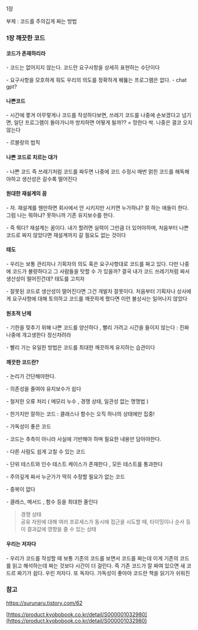 1장

부제 : 코드를 주의깁게 짜는 방법


### 1장 깨끗한 코드 

#### 코드가 존재하리라 

\- 코드는 없어지지 않는다. 코드란 요구사항을 상세히 표현하는 수단이다 

\- 요구사항을 모호하게 줘도 우리의 의도를 정확하게 꿰뚫는 프로그램은 없다. - chat gpt?

#### 나쁜코드

\- 시간에 쫗겨 아무렇게나 코드를 작성하다보면, 쓰레기 코드를 나중에 손보겠다고 넘기면, 일단 프로그램이 돌아가니까 방치하면 어떻게 될까?? = 망한다 싹. 나중은 결코 오지 않는다 

\- 르블랑의 법칙

#### 나쁜 코드로 치르는 대가 

\- 나쁜 코드 즉 쓰레기처럼 코드를 짜두면 나중에 코드 수정시 매번 얽힌 코드를 해독해야하고 생산성은 갈수록 떨어진다 

#### 원대한 재설계의 꿈 

\- 자. 재설계를 웬만하면 회사에서 안 시키지만 시키면 누가하냐? 잘 하는 애들이 한다. 그럼 나는 뭐하냐? 못하니까 기존 유지보수를 한다. 

\- 즉 뭐다? 재설계는 꿈이다. 내가 할려면 실력이 그만큼 더 있어야하며, 처음부터 나쁜 코드로 짜지 않았다면 재설계까지 갈 필요도 없는 것이다 

#### 태도 

\- 우리는 보통 관리자나 기획자의 의도 혹은 요구사항대로 코드를 짜고 있다. 다만 나중에 코드가 불량하다고 그 사람들을 탓할 수 가 있을까? 결국 내가 코드 쓰레기처럼 짜서 생산성이 떨어진건데? 태도를 고치자 

\- 잘못된 코드로 생산성이 떨어진다면 그건 개발자 잘못이다. 처음부터 기획자나 상사에게 요구사항에 대해 토의하고 코드를 깨끗하게 짰다면 이런 불상사는 일어나지 않았다 

#### 원초적 난제

\- 기한을 맞추기 위해 나쁜 코드를 양산하다 , 빨리 가려고 시간을 들이지 않는다 : 진짜 나중에 개고생한다 정신차려라 

\- 빨리 가는 유일한 방법은 코드를 최대한 깨끗하게 유지하는 습관이다 

#### 깨끗한 코드란? 

\- 논리가 간단해야한다. 

\- 의존성을 줄여야 유지보수가 쉽다 

\- 철저한 오류 처리 ( 메모리 누수 , 경쟁 상태, 일관성 없는 명명법 ) 

\- 한가지만 잘하는 코드 : 클래스나 함수는 오직 하나의 상태에만 집중! 

\- 가독성이 좋은 코드 

\- 코드는 추측이 아니라 사실에 기반해야 하며 필요한 내용만 담아야한다. 

\- 다른 사람도 쉽게 고칠 수 있는 코드 

\- 단위 테스트와 인수 테스트 케이스가 존재한다 , 모든 테스트를 통과한다

\- 주의깊게 짜서 누군가가 딱히 수정할 필요가 없는 코드 

\- 중복이 없다 

\- 클래스, 메서드 , 함수 등을 최대한 줄인다 

> 경쟁 상태   
> 공유 자원에 대해 여러 프로세스가 동시에 접근을 시도할 때, 타이밍이나 순서 등이 결과값에 영향을 줄 수 있는 상태

#### 우리는 저자다 

\- 우리가 코드를 작성할 때 보통 기존의 코드를 보면서 코드를 짜는데 이게 기존의 코드를 읽고 해석하는데 짜는 것보다 시간이 더 걸린다. 즉 기존 코드가 잘 짜여 있으면 새 코드르 짜기가 쉽다. 우린 저자다. 또 독자다. 가독성이 좋아야 코드란 책을 읽기가 쉬워진

### 참고

https://surunaru.tistory.com/62

[https://product.kyobobook.co.kr/detail/S000001032980](https://product.kyobobook.co.kr/detail/S000001032980)


